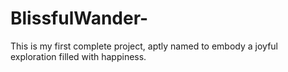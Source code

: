 # BlissfulWander-
This is my first complete project, aptly named to embody a joyful exploration filled with happiness.
